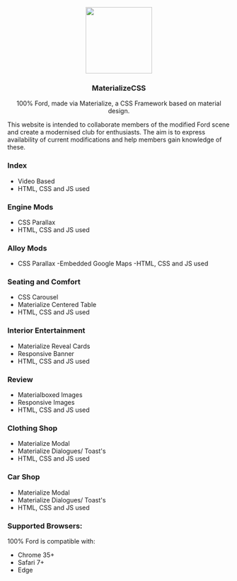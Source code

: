 <p align="center">
  <a href="http://materializecss.com/">
    <img src="http://materializecss.com/res/materialize.svg" width="150">
  </a>

  <h3 align="center">MaterializeCSS</h3>

  <p align="center">
    100% Ford, made via Materialize, a CSS Framework based on material design.
    <br>
</p>

<p>This website is intended to collaborate members of the modified Ford scene and create a modernised club for enthusiasts. The aim is to express availability of current modifications and help members gain knowledge of these.</p>

### Index
- Video Based
- HTML, CSS and JS used

### Engine Mods
- CSS Parallax
- HTML, CSS and JS used

### Alloy Mods
- CSS Parallax
-Embedded Google Maps
-HTML, CSS and JS used

### Seating and Comfort
- CSS Carousel
- Materialize Centered Table
- HTML, CSS and JS used

### Interior Entertainment
- Materialize Reveal Cards
- Responsive Banner
- HTML, CSS and JS used

### Review
- Materialboxed Images
- Responsive Images
- HTML, CSS and JS used

### Clothing Shop
- Materialize Modal
- Materialize Dialogues/ Toast's
- HTML, CSS and JS used

### Car Shop
- Materialize Modal
- Materialize Dialogues/ Toast's
- HTML, CSS and JS used

### Supported Browsers:
100% Ford is compatible with:

- Chrome 35+
- Safari 7+
- Edge
